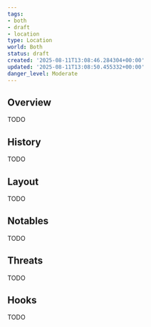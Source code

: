 ```yaml
---
tags:
- both
- draft
- location
type: Location
world: Both
status: draft
created: '2025-08-11T13:08:46.284304+00:00'
updated: '2025-08-11T13:08:50.455332+00:00'
danger_level: Moderate
---
```



## Overview

TODO
## History

TODO
## Layout

TODO
## Notables

TODO
## Threats

TODO
## Hooks

TODO
